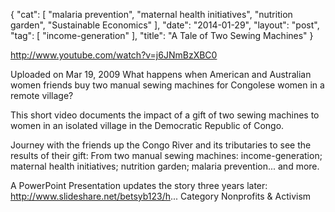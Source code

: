 {
   "cat": [
      "malaria prevention",
      "maternal health initiatives",
      "nutrition garden",
      "Sustainable Economics"
   ],
   "date": "2014-01-29",
   "layout": "post",
   "tag": [
      "income-generation"
   ],
   "title": "A Tale of Two Sewing Machines"
}

http://www.youtube.com/watch?v=j6JNmBzXBC0

Uploaded on Mar 19, 2009
What happens when American and Australian women friends buy two manual sewing machines for Congolese women in a remote village? 

This short video documents the impact of a gift of two sewing machines to women in an isolated village in the Democratic Republic of Congo. 

Journey with the friends up the Congo River and its tributaries to see the results of their gift: From two manual sewing machines: income-generation; maternal health initiatives; nutrition garden; malaria prevention... and more.

A PowerPoint Presentation updates the story three years later: http://www.slideshare.net/betsyb123/h...
Category
Nonprofits & Activism
